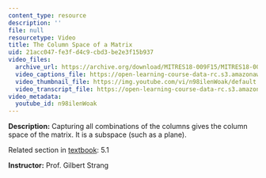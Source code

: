 ```yaml
---
content_type: resource
description: ''
file: null
resourcetype: Video
title: The Column Space of a Matrix
uid: 21acc047-fe3f-d4c9-cbd3-be2e3f15b937
video_files:
  archive_url: https://archive.org/download/MITRES18-009F15/MITRES18-009F15_5_1_ColumnSpace_300k.mp4
  video_captions_file: https://open-learning-course-data-rc.s3.amazonaws.com/res-18-009-learn-differential-equations-up-close-with-gilbert-strang-and-cleve-moler-fall-2015/39d8608f80445e4ebc973056ce20ac34_n98ilenWoak.vtt
  video_thumbnail_file: https://img.youtube.com/vi/n98ilenWoak/default.jpg
  video_transcript_file: https://open-learning-course-data-rc.s3.amazonaws.com/res-18-009-learn-differential-equations-up-close-with-gilbert-strang-and-cleve-moler-fall-2015/2d988b5c69e8c640be3306bcf4c1876d_n98ilenWoak.pdf
video_metadata:
  youtube_id: n98ilenWoak
---
```


**Description:** Capturing all combinations of the columns gives the column space of the matrix. It is a subspace (such as a plane).

Related section in [textbook](http://www-math.mit.edu/~gs/dela/): 5.1

**Instructor:** Prof. Gilbert Strang